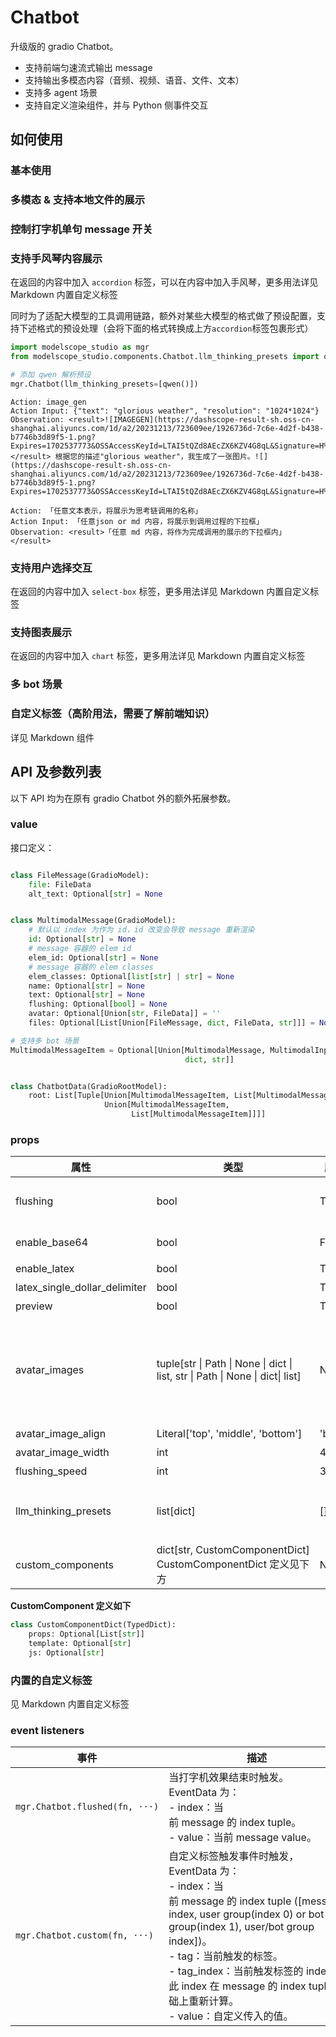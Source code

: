 # Chatbot

升级版的 gradio Chatbot。

- 支持前端匀速流式输出 message
- 支持输出多模态内容（音频、视频、语音、文件、文本）
- 支持多 agent 场景
- 支持自定义渲染组件，并与 Python 侧事件交互

## 如何使用

### 基本使用

<demo name="basic"></demo>

### 多模态 & 支持本地文件的展示

<demo name="multimodal"></demo>

### 控制打字机单句 message 开关

<demo name="message_config"></demo>

### 支持手风琴内容展示

在返回的内容中加入 `accordion` 标签，可以在内容中加入手风琴，更多用法详见 <tab-link component-tab="Markdown">Markdown 内置自定义标签</tab-link>

同时为了适配大模型的工具调用链路，额外对某些大模型的格式做了预设配置，支持下述格式的预设处理（会将下面的格式转换成上方`accordion`标签包裹形式）

```python
import modelscope_studio as mgr
from modelscope_studio.components.Chatbot.llm_thinking_presets import qwen

# 添加 qwen 解析预设
mgr.Chatbot(llm_thinking_presets=[qwen()])
```

```text
Action: image_gen
Action Input: {"text": "glorious weather", "resolution": "1024*1024"}
Observation: <result>![IMAGEGEN](https://dashscope-result-sh.oss-cn-shanghai.aliyuncs.com/1d/a2/20231213/723609ee/1926736d-7c6e-4d2f-b438-b7746b3d89f5-1.png?Expires=1702537773&OSSAccessKeyId=LTAI5tQZd8AEcZX6KZV4G8qL&Signature=H%2B0rIn6BMfE%2BOr1uPb7%2Br9G3%2B5w%3D)</result> 根据您的描述"glorious weather"，我生成了一张图片。![](https://dashscope-result-sh.oss-cn-shanghai.aliyuncs.com/1d/a2/20231213/723609ee/1926736d-7c6e-4d2f-b438-b7746b3d89f5-1.png?Expires=1702537773&OSSAccessKeyId=LTAI5tQZd8AEcZX6KZV4G8qL&Signature=H%2B0rIn6BMfE%2BOr1uPb7%2Br9G3%2B5w%3D)

Action: 「任意文本表示，将展示为思考链调用的名称」
Action Input: 「任意json or md 内容，将展示到调用过程的下拉框」
Observation: <result>「任意 md 内容，将作为完成调用的展示的下拉框内」</result>
```

<demo name="accordion"></demo>

### 支持用户选择交互

在返回的内容中加入 `select-box` 标签，更多用法详见 <tab-link component-tab="Markdown">Markdown 内置自定义标签</tab-link>

<demo name="select-box"></demo>

### 支持图表展示

在返回的内容中加入 `chart` 标签，更多用法详见 <tab-link component-tab="Markdown">Markdown 内置自定义标签</tab-link>

<demo name="chart"></demo>

### 多 bot 场景

<demo name="multi_bots"></demo>

### 自定义标签（高阶用法，需要了解前端知识）

详见 <tab-link component-tab="Markdown">Markdown</tab-link> 组件

## API 及参数列表

以下 API 均为在原有 gradio Chatbot 外的额外拓展参数。

### value

接口定义：

```python

class FileMessage(GradioModel):
    file: FileData
    alt_text: Optional[str] = None


class MultimodalMessage(GradioModel):
    # 默认以 index 为作为 id，id 改变会导致 message 重新渲染
    id: Optional[str] = None
    # message 容器的 elem id
    elem_id: Optional[str] = None
    # message 容器的 elem classes
    elem_classes: Optional[list[str] | str] = None
    name: Optional[str] = None
    text: Optional[str] = None
    flushing: Optional[bool] = None
    avatar: Optional[Union[str, FileData]] = ''
    files: Optional[List[Union[FileMessage, dict, FileData, str]]] = None

# 支持多 bot 场景
MultimodalMessageItem = Optional[Union[MultimodalMessage, MultimodalInputData,
                                       dict, str]]


class ChatbotData(GradioRootModel):
    root: List[Tuple[Union[MultimodalMessageItem, List[MultimodalMessageItem]],
                     Union[MultimodalMessageItem,
                           List[MultimodalMessageItem]]]]
```

### props

| 属性                          | 类型                                                                             | 默认值   | 描述                                                                                                                                                                                                                                                                                                     |
| ----------------------------- | -------------------------------------------------------------------------------- | -------- | -------------------------------------------------------------------------------------------------------------------------------------------------------------------------------------------------------------------------------------------------------------------------------------------------------- |
| flushing                      | bool                                                                             | True     | 是否开启打字机效果。默认只有 bot 的 message 会开启，可以通过单独修改 message 的 flushing 属性精确控制每一条 message 的显示效果                                                                                                                                                                           |
| enable_base64                 | bool                                                                             | False    | 是否支持渲染的内容为 base64，因为直接渲染 base64 会带来安全问题，默认为 False。                                                                                                                                                                                                                          |
| enable_latex                  | bool                                                                             | True     | 是否支持 Latex 公式渲染                                                                                                                                                                                                                                                                                  |
| latex_single_dollar_delimiter | bool                                                                             | True     | 是否支持单`$`符号在 Latex 公式中渲染                                                                                                                                                                                                                                                                     |
| preview                       | bool                                                                             | True     | 是否开启图片预览功能                                                                                                                                                                                                                                                                                     |
| avatar_images                 | tuple\[str \| Path \| None \| dict \| list, str \| Path \| None \| dict\| list\] | None     | 拓展gr.Chatbot的参数值，除了接收 url 外还可以接收 dict 和 list，dict 可以传入avatar和name字段，name字段在渲染时会显示在头像下方。 <br/> - 当传入 dict 时，必须包含有avatar字段。<br/> - 当传入 list 时，一般对应多 bot 模式，每一项可以接收前面所有的值，每个 bot 的头像与 message 中 bot 的位置一一对应 |
| avatar_image_align            | Literal['top', 'middle', 'bottom']                                               | 'bottom' | 控制头像与 message 的对齐方式，默认为下对齐                                                                                                                                                                                                                                                              |
| avatar_image_width            | int                                                                              | 45       | 头像与名称的宽度                                                                                                                                                                                                                                                                                         |
| flushing_speed                | int                                                                              | 3        | 打字机速度，值为 1 - 10，值越大速度越快                                                                                                                                                                                                                                                                  |
| llm_thinking_presets          | list\[dict\]                                                                     | \[\]     | llm 思考链路解析预设，可以将 llm 调用工具的输出格式转为固定的前端展示格式，需要从modelscope_studio.Chatbot.llm_thinking_presets引入，目前支持：qwen                                                                                                                                                      |
| custom_components             | dict\[str, CustomComponentDict\] CustomComponentDict 定义见下方                  | None     | 支持用户定义自定义标签，并通过 js 控制标签渲染样式与触发 python 事件。                                                                                                                                                                                                                                   |

**CustomComponent 定义如下**

```python
class CustomComponentDict(TypedDict):
    props: Optional[List[str]]
    template: Optional[str]
    js: Optional[str]
```

### 内置的自定义标签

见 <tab-link component-tab="Markdown">Markdown 内置自定义标签</tab-link>

### event listeners

| 事件                           | 描述                                                                                                                                                                                                                                                                                                                            |
| ------------------------------ | ------------------------------------------------------------------------------------------------------------------------------------------------------------------------------------------------------------------------------------------------------------------------------------------------------------------------------- |
| `mgr.Chatbot.flushed(fn, ···)` | 当打字机效果结束时触发。EventData 为：<br/> - index：当前 message 的 index tuple。<br/> - value：当前 message value。                                                                                                                                                                                                           |
| `mgr.Chatbot.custom(fn, ···)`  | 自定义标签触发事件时触发，EventData 为：<br/> - index：当前 message 的 index tuple ([message index, user group(index 0) or bot group(index 1), user/bot group index])。<br/> - tag：当前触发的标签。<br/> - tag_index：当前触发标签的 index，此 index 在 message 的 index tuple 基础上重新计算。<br/> - value：自定义传入的值。 |
